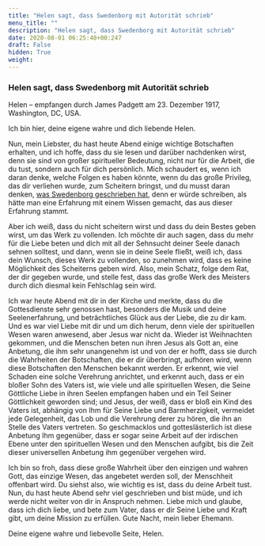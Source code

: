 ```yaml
---
title: "Helen sagt, dass Swedenborg mit Autorität schrieb"
menu_title: ""
description: "Helen sagt, dass Swedenborg mit Autorität schrieb"
date: 2020-08-01 06:25:48+00:247
draft: False
hidden: True
weight:
---
```

### Helen sagt, dass Swedenborg mit Autorität schrieb

Helen – empfangen durch James Padgett am 23. Dezember 1917, Washington, DC, USA.

Ich bin hier, deine eigene wahre und dich liebende Helen.

Nun, mein Liebster, du hast heute Abend einige wichtige Botschaften erhalten, und ich hoffe, dass du sie lesen und darüber nachdenken wirst, denn sie sind von großer spiritueller Bedeutung, nicht nur für die Arbeit, die du tust, sondern auch für dich persönlich. Mich schaudert es, wenn ich daran denke, welche Folgen es haben könnte, wenn du das große Privileg, das dir verliehen wurde, zum Scheitern bringst, und du musst daran denken, [was Swedenborg geschrieben hat](/padgett-botschaften/padgett-botschaften-in-reihenfolge-des-datums/padgett-botschaften-1917/swedenborg-moechte-nicht-dass-herr-padgett-bei-seiner-arbeit-fuer-das-koenigreich-ein-fehlschlag-wird-wie-er-es-war-jep-emmanuel-swedenborg-23-dezember-1917/), denn er würde schreiben, als hätte man eine Erfahrung mit einem Wissen gemacht, das aus dieser Erfahrung stammt.

Aber ich weiß, dass du nicht scheitern wirst und dass du dein Bestes geben wirst, um das Werk zu vollenden. Ich möchte dir auch sagen, dass du mehr für die Liebe beten und dich mit all der Sehnsucht deiner Seele danach sehnen solltest, und dann, wenn sie in deine Seele fließt, weiß ich, dass dein Wunsch, dieses Werk zu vollenden, so zunehmen wird, dass es keine Möglichkeit des Scheiterns geben wird. Also, mein Schatz, folge dem Rat, der dir gegeben wurde, und stelle fest, dass das große Werk des Meisters durch dich diesmal kein Fehlschlag sein wird.

Ich war heute Abend mit dir in der Kirche und merkte, dass du die Gottesdienste sehr genossen hast, besonders die Musik und deine Seelenerfahrung, und beträchtliches Glück aus der Liebe, die zu dir kam. Und es war viel Liebe mit dir und um dich herum, denn viele der spirituellen Wesen waren anwesend, aber Jesus war nicht da. Wieder ist Weihnachten gekommen, und die Menschen beten nun ihren Jesus als Gott an, eine Anbetung, die ihm sehr unangenehm ist und von der er hofft, dass sie durch die Wahrheiten der Botschaften, die er dir überbringt, aufhören wird, wenn diese Botschaften den Menschen bekannt werden. Er erkennt, wie viel Schaden eine solche Verehrung anrichtet, und erkennt auch, dass er ein bloßer Sohn des Vaters ist, wie viele und alle spirituellen Wesen, die Seine Göttliche Liebe in ihren Seelen empfangen haben und ein Teil Seiner Göttlichkeit geworden sind; und Jesus, der weiß, dass er bloß ein Kind des Vaters ist, abhängig von Ihm für Seine Liebe und Barmherzigkeit, vermeidet jede Gelegenheit, das Lob und die Verehrung derer zu hören, die ihn an Stelle des Vaters vertreten. So geschmacklos und gotteslästerlich ist diese Anbetung Ihm gegenüber, dass er sogar seine Arbeit auf der irdischen Ebene unter den spirituellen Wesen und den Menschen aufgibt, bis die Zeit dieser universellen Anbetung ihm gegenüber vergehen wird.

Ich bin so froh, dass diese große Wahrheit über den einzigen und wahren Gott, das einzige Wesen, das angebetet werden soll, der Menschheit offenbart wird. Du siehst also, wie wichtig es ist, dass du deine Arbeit tust. Nun, du hast heute Abend sehr viel geschrieben und bist müde, und ich werde nicht weiter von dir in Anspruch nehmen. Liebe mich und glaube, dass ich dich liebe, und bete zum Vater, dass er dir Seine Liebe und Kraft gibt, um deine Mission zu erfüllen. Gute Nacht, mein lieber Ehemann.

Deine eigene wahre und liebevolle Seite, Helen.
